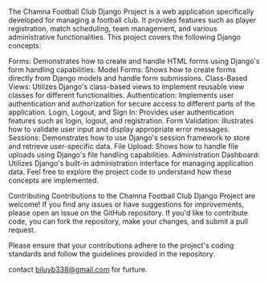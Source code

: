 The Chamna Football Club Django Project is a web application specifically developed for managing a football club. 
It provides features such as player registration, match scheduling, team management, and various administrative functionalities.
This project covers the following Django concepts:

Forms: Demonstrates how to create and handle HTML forms using Django's form handling capabilities.
Model Forms: Shows how to create forms directly from Django models and handle form submissions.
Class-Based Views: Utilizes Django's class-based views to implement reusable view classes for different functionalities.
Authentication: Implements user authentication and authorization for secure access to different parts of the application.
Login, Logout, and Sign In: Provides user authentication features such as login, logout, and registration.
Form Validation: Illustrates how to validate user input and display appropriate error messages.
Sessions: Demonstrates how to use Django's session framework to store and retrieve user-specific data.
File Upload: Shows how to handle file uploads using Django's file handling capabilities.
Administration Dashboard: Utilizes Django's built-in administration interface for managing application data.
Feel free to explore the project code to understand how these concepts are implemented.

Contributing
Contributions to the Chamna Football Club Django Project are welcome! If you find any issues or have suggestions for improvements, please open an issue on the GitHub repository. If you'd like to contribute code, you can fork the repository, make your changes, and submit a pull request.

Please ensure that your contributions adhere to the project's coding standards and follow the guidelines provided in the repository.

contact biluyb338@gmail.com for furture.  
